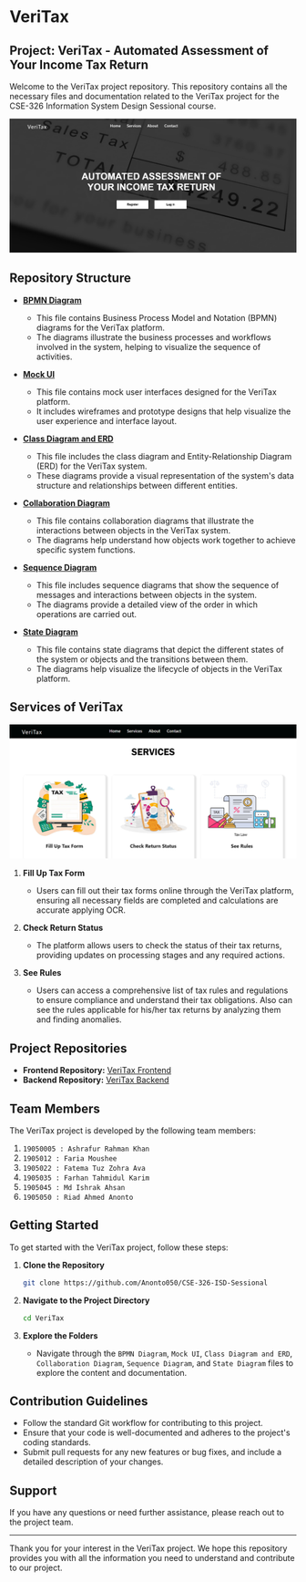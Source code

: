 # VeriTax

## Project: VeriTax - Automated Assessment of Your Income Tax Return

Welcome to the VeriTax project repository. This repository contains all the necessary files and documentation related to the VeriTax project for the CSE-326 Information System Design Sessional course.

<img src="assets/demo.png" alt="VeriTax Project Overview"/>

## Repository Structure

- **[BPMN Diagram](https://github.com/Anonto050/CSE-326-ISD-Sessional/blob/main/BPMN.svg)**
  - This file contains Business Process Model and Notation (BPMN) diagrams for the VeriTax platform.
  - The diagrams illustrate the business processes and workflows involved in the system, helping to visualize the sequence of activities.

- **[Mock UI](https://github.com/Anonto050/CSE-326-ISD-Sessional/blob/main/Group-3Mock-ui-1.pdf)**
  - This file contains mock user interfaces designed for the VeriTax platform.
  - It includes wireframes and prototype designs that help visualize the user experience and interface layout.

- **[Class Diagram and ERD](https://github.com/Anonto050/CSE-326-ISD-Sessional/blob/main/Class%20Diagram%20and%20ERD.pdf)**
  - This file includes the class diagram and Entity-Relationship Diagram (ERD) for the VeriTax system.
  - These diagrams provide a visual representation of the system's data structure and relationships between different entities.

- **[Collaboration Diagram](https://github.com/Anonto050/CSE-326-ISD-Sessional/blob/main/Collaboration%20Diagram.pdf)**
  - This file contains collaboration diagrams that illustrate the interactions between objects in the VeriTax system.
  - The diagrams help understand how objects work together to achieve specific system functions.

- **[Sequence Diagram](https://github.com/Anonto050/CSE-326-ISD-Sessional/blob/main/Sequence%20Diagram.pdf)**
  - This file includes sequence diagrams that show the sequence of messages and interactions between objects in the system.
  - The diagrams provide a detailed view of the order in which operations are carried out.

- **[State Diagram](https://github.com/Anonto050/CSE-326-ISD-Sessional/blob/main/State%20Diagram.pdf)**
  - This file contains state diagrams that depict the different states of the system or objects and the transitions between them.
  - The diagrams help visualize the lifecycle of objects in the VeriTax platform.

## Services of VeriTax

<img src="assets/services.png" alt="Services"/>

1. **Fill Up Tax Form**
   - Users can fill out their tax forms online through the VeriTax platform, ensuring all necessary fields are completed and calculations are accurate applying OCR.  

2. **Check Return Status**
   - The platform allows users to check the status of their tax returns, providing updates on processing stages and any required actions.

3. **See Rules**
   - Users can access a comprehensive list of tax rules and regulations to ensure compliance and understand their tax obligations. Also can see the rules applicable for his/her tax returns by analyzing them and finding anomalies.

## Project Repositories

- **Frontend Repository:** [VeriTax Frontend](https://github.com/Anonto050/VeriTax-FrontEnd/)
- **Backend Repository:** [VeriTax Backend](https://github.com/risenfromashes/isd-backend)

## Team Members

The VeriTax project is developed by the following team members:

1. `19050005 : Ashrafur Rahman Khan`
2. `1905012 : Faria Moushee`
3. `1905022 : Fatema Tuz Zohra Ava`
4. `1905035 : Farhan Tahmidul Karim `
5. `1905045 : Md Ishrak Ahsan`
6. `1905050 : Riad Ahmed Anonto`
   
## Getting Started

To get started with the VeriTax project, follow these steps:

1. **Clone the Repository**
   ```bash
   git clone https://github.com/Anonto050/CSE-326-ISD-Sessional
   ```

2. **Navigate to the Project Directory**
   ```bash
   cd VeriTax
   ```

3. **Explore the Folders**
   - Navigate through the `BPMN Diagram`, `Mock UI`, `Class Diagram and ERD`, `Collaboration Diagram`, `Sequence Diagram`, and `State Diagram` files to explore the content and documentation.

## Contribution Guidelines

- Follow the standard Git workflow for contributing to this project.
- Ensure that your code is well-documented and adheres to the project's coding standards.
- Submit pull requests for any new features or bug fixes, and include a detailed description of your changes.

## Support

If you have any questions or need further assistance, please reach out to the project team.

---

Thank you for your interest in the VeriTax project. We hope this repository provides you with all the information you need to understand and contribute to our project.

